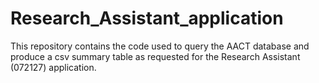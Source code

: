 # Research_Assistant_application
This repository contains the code used to query the AACT database and produce a csv summary table as requested for the Research Assistant (072127) application.
